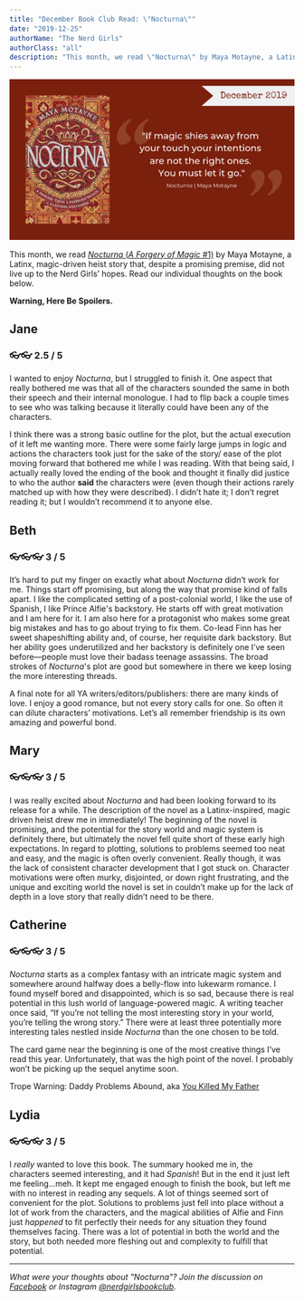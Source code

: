 ```yaml
---
title: "December Book Club Read: \"Nocturna\""
date: "2019-12-25"
authorName: "The Nerd Girls"
authorClass: "all"
description: "This month, we read \"Nocturna\" by Maya Motayne, a Latinx, magic-driven heist story that, despite a promising premise, did not live up to the Nerd Girls’ hopes. Read our individual thoughts on the book below."
---
```


![A photo of the cover of Nocturna](nocturna-122019.png)

This month, we read [*Nocturna* (*A Forgery of Magic* #1)](https://www.goodreads.com/book/show/35561260-nocturna) by Maya Motayne, a Latinx, magic-driven heist story that, despite a promising premise, did not live up to the Nerd Girls’ hopes. Read our individual thoughts on the book below.

**Warning, Here Be Spoilers.**

<h2 class="utl-color--jane">Jane</h2>

### 👓👓 2.5 / 5

I wanted to enjoy *Nocturna*, but I struggled to finish it. One aspect that really bothered me was that all of the characters sounded the same in both their speech and their internal monologue. I had to flip back a couple times to see who was talking because it literally could have been any of the characters.

I think there was a strong basic outline for the plot, but the actual execution of it left me wanting more. There were some fairly large jumps in logic and actions the characters took just for the sake of the story/ ease of the plot moving forward that bothered me while I was reading. With that being said, I actually really loved the ending of the book and thought it finally did justice to who the author **said** the characters were (even though their actions rarely matched up with how they were described). I didn’t hate it; I don’t regret reading it; but I wouldn’t recommend it to anyone else.

<h2 class="utl-color--elizabeth">Beth</h2>

### 👓👓👓 3 / 5

It’s hard to put my finger on exactly what about *Nocturna* didn’t work for me. Things start off promising, but along the way that promise kind of falls apart. I like the complicated setting of a post-colonial world, I like the use of Spanish, I like Prince Alfie's backstory. He starts off with great motivation and I am here for it. I am also here for a protagonist who makes some great big mistakes and has to go about trying to fix them. Co-lead Finn has her sweet shapeshifting ability and, of course, her requisite dark backstory. But her ability goes underutilized and her backstory is definitely one I’ve seen before—people must love their badass teenage assassins. The broad strokes of *Nocturna*'s plot are good but somewhere in there we keep losing the more interesting threads.

A final note for all YA writers/editors/publishers: there are many kinds of love. I enjoy a good romance, but not every story calls for one. So often it can dilute characters’ motivations. Let’s all remember friendship is its own amazing and powerful bond.

<h2 class="utl-color--mary">Mary</h2>

### 👓👓👓 3 / 5

I was really excited about *Nocturna* and had been looking forward to its release for a while. The description of the novel as a Latinx-inspired, magic driven heist drew me in immediately! The beginning of the novel is promising, and the potential for the story world and magic system is definitely there, but ultimately the novel fell quite short of these early high expectations. In regard to plotting, solutions to problems seemed too neat and easy, and the magic is often overly convenient. Really though, it was the lack of consistent character development that I got stuck on. Character motivations were often murky, disjointed, or down right frustrating, and the unique and exciting world the novel is set in couldn’t make up for the lack of depth in a love story that really didn’t need to be there.

<h2 class="utl-color--catherine">Catherine</h2>

### 👓👓👓 3 / 5

*Nocturna* starts as a complex fantasy with an intricate magic system and somewhere around halfway does a belly-flow into lukewarm romance. I found myself bored and disappointed, which is so sad, because there is real potential in this lush world of language-powered magic. A writing teacher once said, “If you’re not telling the most interesting story in your world, you’re telling the wrong story.” There were at least three potentially more interesting tales nestled inside *Nocturna* than the one chosen to be told.

The card game near the beginning is one of the most creative things I’ve read this year. Unfortunately, that was the high point of the novel. I probably won’t  be picking up the sequel anytime soon.

Trope Warning: Daddy Problems Abound, aka [You Killed My Father](https://tvtropes.org/pmwiki/pmwiki.php/Main/YouKilledMyFather)

<h2 class="utl-color--lydia">Lydia</h2>

### 👓👓👓 3 / 5

I *really* wanted to love this book. The summary hooked me in, the characters seemed interesting, and it had *Spanish*! But in the end it just left me feeling…meh.  It kept me engaged enough to finish the book, but left me with no interest in reading any sequels. A lot of things seemed sort of convenient for the plot. Solutions to problems just fell into place without a lot of work from the characters, and the magical abilities of Alfie and Finn just *happened* to fit perfectly their needs for any situation they found themselves facing. There was a lot of potential in both the world and the story, but both needed more fleshing out and complexity to fulfill that potential.

---

*What were your thoughts about "Nocturna"? Join the discussion on [Facebook](https://www.facebook.com/nerdgirlsbookclub) or Instagram [@nerdgirlsbookclub](https://www.instagram.com/nerdgirlsbookclub/).*
